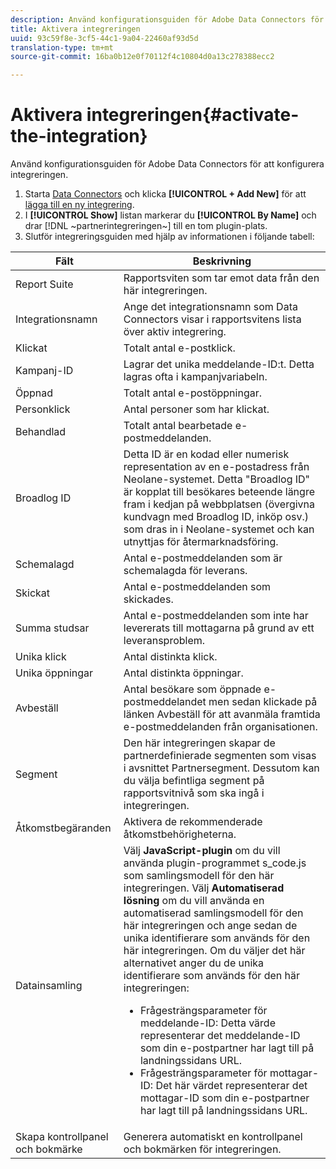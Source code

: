 ```yaml
---
description: Använd konfigurationsguiden för Adobe Data Connectors för att konfigurera integreringen.
title: Aktivera integreringen
uuid: 93c59f8e-3cf5-44c1-9a04-22460af93d5d
translation-type: tm+mt
source-git-commit: 16ba0b12e0f70112f4c10804d0a13c278388ecc2

---
```



# Aktivera integreringen{#activate-the-integration}

Använd konfigurationsguiden för Adobe Data Connectors för att konfigurera integreringen.

1. Starta [Data Connectors](https://marketing.adobe.com/resources/help/en_US/genesis/c_overview.html) och klicka **[!UICONTROL + Add New]** för att [lägga till en ny integrering](https://marketing.adobe.com/resources/help/en_US/genesis/t_add_integration.html).
1. I **[!UICONTROL Show]** listan markerar du **[!UICONTROL By Name]** och drar [!DNL ~partnerintegreringen~] till en tom plugin-plats.
1. Slutför integreringsguiden med hjälp av informationen i följande tabell:

| Fält | Beskrivning |
|--- |--- |
| Report Suite | Rapportsviten som tar emot data från den här integreringen. |
| Integrationsnamn | Ange det integrationsnamn som Data Connectors visar i rapportsvitens lista över aktiv integrering. |
| Klickat | Totalt antal e-postklick. |
| Kampanj-ID | Lagrar det unika meddelande-ID:t. Detta lagras ofta i kampanjvariabeln. |
| Öppnad | Totalt antal e-postöppningar. |
| Personklick | Antal personer som har klickat. |
| Behandlad | Totalt antal bearbetade e-postmeddelanden. |
| Broadlog ID | Detta ID är en kodad eller numerisk representation av en e-postadress från Neolane-systemet. Detta &quot;Broadlog ID&quot; är kopplat till besökares beteende längre fram i kedjan på webbplatsen (övergivna kundvagn med Broadlog ID, inköp osv.) som dras in i Neolane-systemet och kan utnyttjas för återmarknadsföring. |
| Schemalagd | Antal e-postmeddelanden som är schemalagda för leverans. |
| Skickat | Antal e-postmeddelanden som skickades. |
| Summa studsar | Antal e-postmeddelanden som inte har levererats till mottagarna på grund av ett leveransproblem. |
| Unika klick | Antal distinkta klick. |
| Unika öppningar | Antal distinkta öppningar. |
| Avbeställ | Antal besökare som öppnade e-postmeddelandet men sedan klickade på länken Avbeställ för att avanmäla framtida e-postmeddelanden från organisationen. |
| Segment | Den här integreringen skapar de partnerdefinierade segmenten som visas i avsnittet Partnersegment. Dessutom kan du välja befintliga segment på rapportsvitnivå som ska ingå i integreringen. |
| Åtkomstbegäranden | Aktivera de rekommenderade åtkomstbehörigheterna. |
| Datainsamling | Välj **JavaScript-plugin** om du vill använda plugin-programmet s_code.js som samlingsmodell för den här integreringen. Välj **Automatiserad lösning** om du vill använda en automatiserad samlingsmodell för den här integreringen och ange sedan de unika identifierare som används för den här integreringen. Om du väljer det här alternativet anger du de unika identifierare som används för den här integreringen: <ul><li>Frågesträngsparameter för meddelande-ID: Detta värde representerar det meddelande-ID som din e-postpartner har lagt till på landningssidans URL.</li><li>Frågesträngsparameter för mottagar-ID: Det här värdet representerar det mottagar-ID som din e-postpartner har lagt till på landningssidans URL.</li></ul> |
| Skapa kontrollpanel och bokmärke | Generera automatiskt en kontrollpanel och bokmärken för integreringen. |
